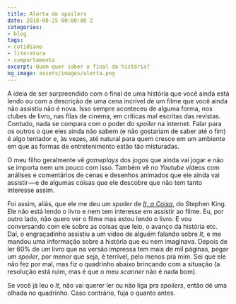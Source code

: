 ```yaml
---
title: Alerta de spoilers
date: 2018-08-25 00:00:00 Z
categories:
- blog
tags:
- cotidiano
- literatura
- comportamento
excerpt: Quem quer saber o final da história?
og_image: assets/images/alerta.png
---
```


A ideia de ser surpreendido com o final de uma história que você ainda está lendo ou com a descrição de uma cena incrível de um filme que você ainda não assistiu não é nova. Isso sempre aconteceu de alguma forma, nos clubes de livro, nas filas de cinema, em críticas mal escritas das revistas. Contudo, nada se compara com o poder do *spoiler* na internet. Falar para os outros o que eles ainda não sabem (e não gostariam de saber até o fim) é algo tentador e, às vezes, até natural para quem cresce em um ambiente em que as formas de entretenimento estão tão misturadas.

O meu filho geralmente vê *gameplays* dos jogos que ainda vai jogar e não se importa nem um pouco com isso. Também vê no *Youtube* vídeos com análises e comentários de cenas e desenhos animados que ele ainda vai assistir — e de algumas coisas que ele descobre que não tem tanto interesse assim.

Foi assim, aliás, que ele me deu um *spoiler* de *[It, a Coisa](http://amzn.to/2x7w3n9)*, do Stephen King. Ele não está lendo o livro e nem tem interesse em assistir ao filme. Eu, por outro lado, não quero ver o filme mas estou lendo o livro. E vou conversando com ele sobre as coisas que leio, o avanço da história etc. Daí, o engraçadinho assistiu a um vídeo de alguém falando sobre *It*, e me mandou uma informação sobre a história que eu nem imaginava. Depois de ler 60% de um livro que na versão impressa tem mais de mil páginas, pegar um *spoiler*, por menor que seja, é terrível, pelo menos pra mim. Sei que ele não fez por mal, mas fiz o quadrinho abaixo brincando com a situação (a resolução está ruim, mas é que o meu *scanner* não é nada bom).

Se você já leu o *It*, não vai querer ler ou não liga pra *spoilers*, então dê uma olhada no quadrinho. Caso contrário, fuja o quanto antes.

<figure style="" class="align-center">
  <img src="{{ site.url }}{{ site.baseurl }}/assets/images/alerta.png" alt="">
</figure>
